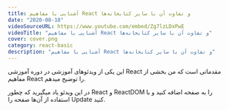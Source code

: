 ```yaml
---
title: آشنایی با مفاهیم React و تفاوت آن با سایر کتابخانه‌ها
date: "2020-08-18"
videoSourceURL: https://www.youtube.com/embed/Zg7lzLDxPwE
videoTitle: "آشنایی با مفاهیم React و تفاوت آن با سایر کتابخانه‌ها"
cover: cover.png
category: react-basic
description: "آشنایی با مفاهیم React و تفاوت آن با سایر کتابخانه‌ها"
---
```


این یکی از ویدئوهای آموزشی در دوره آموزشی React مقدماتی است که من بخشی از 
مفاهیم React را توضیح میدهم.

در این ویدئو یاد میگیرید که چطور React و ReactDOM  را به صفحه اضافه کنید و 
با استفاده از آن‌ها صفحه را Update کنید.

